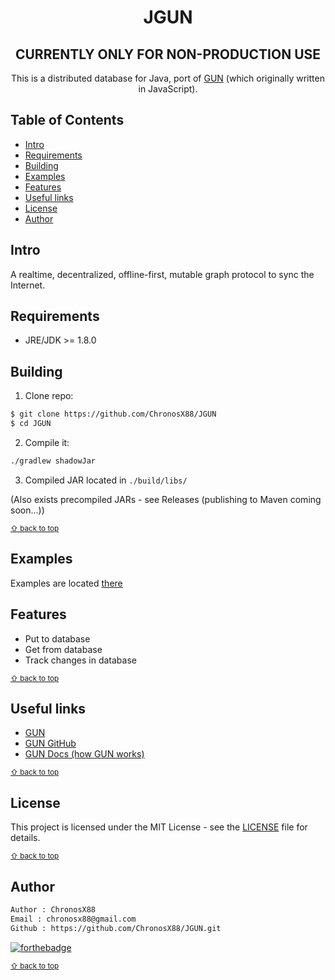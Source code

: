 <p align="center">
	<h1 align="center">JGUN</h1>
	<h2 align="center">CURRENTLY ONLY FOR NON-PRODUCTION USE</h2>
	<p align="center">
  This is a distributed database for Java, port of <a href="https://gun.eco">GUN</a> (which originally written in JavaScript).
  </p>
 </p>

<!-- Used for the "back to top" links within the document -->
<div id="contents"></div>

## Table of Contents

- [Intro](#intro)
- [Requirements](#requirements)
- [Building](#building)
- [Examples](#examples)
- [Features](#features)
- [Useful links](#useful-links)
- [License](#license)
- [Author](#author)

## Intro
A realtime, decentralized, offline-first, mutable graph protocol to sync the Internet.

## Requirements
* JRE/JDK >= 1.8.0

## Building
1. Clone repo:
```bash
$ git clone https://github.com/ChronosX88/JGUN
$ cd JGUN
```
2. Compile it:
```bash
./gradlew shadowJar
```
3. Compiled JAR located in `./build/libs/`

(Also exists precompiled JARs - see Releases (publishing to Maven coming soon...))

<sub>[⇧ back to top](#contents)</sub>

## Examples
Examples are located [there](src/main/java/io/github/chronosx88/JGUN/examples)

## Features
- Put to database
- Get from database
- Track changes in database

<sub>[⇧ back to top](#contents)</sub>

## Useful links

- [GUN](https://gun.eco)
- [GUN GitHub](https://github.com/amark/gun)
- [GUN Docs (how GUN works)](https://gun.eco/docs)

<sub>[⇧ back to top](#contents)</sub>

## License

This project is licensed under the MIT License - see the [LICENSE](LICENSE) file for details.

<sub>[⇧ back to top](#contents)</sub>

## Author

```txt
Author : ChronosX88
Email : chronosx88@gmail.com
Github : https://github.com/ChronosX88/JGUN.git
```

[![forthebadge](https://forthebadge.com/images/badges/built-with-love.svg)](https://forthebadge.com)

<sub>[⇧ back to top](#contents)</sub>
